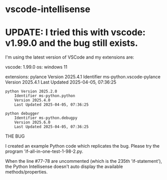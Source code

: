 # vscode-intellisense
# UPDATE: I tried this with vscode: v1.99.0 and the bug still exists.

I'm using the latest version of VSCode and my extensions are:

vscode: 1.99.0
os: windows 11

extensions:
    pylance Version 2025.4.1
        Identifier ms-python.vscode-pylance
        Version 2025.4.1
        Last Updated 2025-04-05, 07:36:25
    
    python Version 2025.2.0
        Identifier ms-python.python
        Version 2025.4.0
        Last Updated 2025-04-05, 07:36:25
    
    python debugger
        Identifier ms-python.debugpy
        Version 2025.6.0
        Last Updated 2025-04-05, 07:36:25
        
THE BUG

I created an example Python code which replicates the bug.  Please try the program 'if-all-in-one-test-1-98-2.py.

When the line #77-78 are uncommented (which is the 235th 'if-statement'), the Python Intellisense doesn't auto display the available methods/properties.

